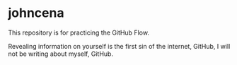 # johncena
This repository is for practicing the GitHub Flow.

Revealing information on yourself is the first sin of the internet, GitHub, I will not be writing about myself, GitHub.
